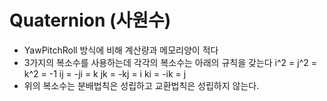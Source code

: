
# Quaternion (사원수)
  - YawPitchRoll 방식에 비해 계산량과 메모리양이 적다
  - 3가지의 복소수를 사용하는데 각각의 복소수는 아래의 규칙을 갖는다
      i^2 = j^2 = k^2 = -1
      ij = -ji = k
      jk = -kj = i
      ki = -ik = j
  - 위의 복소수는 분배법칙은 성립하고 교환법칙은 성립하지 않는다.
